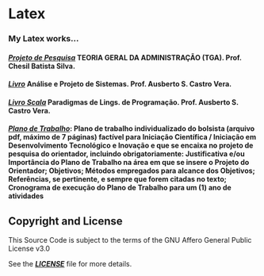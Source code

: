 # Latex

### My Latex works...

#### [***Projeto de Pesquisa***](/Latex-ADM/ADM21_2.pdf) TEORIA GERAL DA ADMINISTRAÇÃO (TGA). Prof. Chesil Batista Silva.

#### [***Livro***](/Latex-analise_e_projeto_de_sistemas/2022DanielTerraGomes-Sistema_remoto_de_carros_autonomos_.pdf) Análise e Projeto de Sistemas. Prof. Ausberto S. Castro Vera.

#### [***Livro Scala***](/Latex-scala/danielTerraGomes.pdf) Paradigmas de Lings. de Programação. Prof. Ausberto S. Castro Vera.

#### [***Plano de Trabalho***](plano_trabalho): Plano de trabalho individualizado do bolsista (arquivo pdf, máximo de 7 páginas) factível para Iniciação Científica / Iniciação em Desenvolvimento Tecnológico e Inovação e que se encaixa no projeto de pesquisa do orientador, incluindo obrigatoriamente: Justificativa e/ou Importância do Plano de Trabalho na área em que se insere o Projeto do Orientador; Objetivos; Métodos empregados para alcance dos Objetivos; Referências, se pertinente, e sempre que forem citadas no texto; Cronograma de execução do Plano de Trabalho para um (1) ano de atividades


## Copyright and License
This Source Code is subject to the terms of the GNU Affero General Public License v3.0

See the [***LICENSE***](LICENSE) file for more details.
